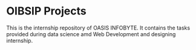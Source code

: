 # OIBSIP Projects
This is the internship repository of OASIS INFOBYTE. It contains the tasks provided during data science amd Web Development and designing internship.
